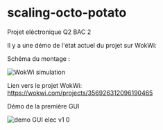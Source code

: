 # scaling-octo-potato
Projet eléctronique Q2 BAC 2

Il y a une démo de l'état actuel du projet sur WokWi:

Schéma du montage :
 
 
![WokWi simulation](https://user-images.githubusercontent.com/92795126/219709145-b36db8ce-362d-4c54-b586-7b65b96bcaf1.png)

Lien vers le projet WokWi:
https://wokwi.com/projects/356926312096190465


Démo de la première GUI


![demo GUI elec v1 0](https://user-images.githubusercontent.com/92795126/219708763-d95c829b-2dfa-490d-b9af-1fa8079ecec7.gif)
